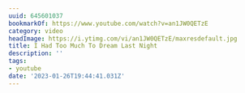 ```yaml
---
uuid: 645601037
bookmarkOf: https://www.youtube.com/watch?v=an1JW0QETzE
category: video
headImage: https://i.ytimg.com/vi/an1JW0QETzE/maxresdefault.jpg
title: I Had Too Much To Dream Last Night
description: ''
tags:
- youtube
date: '2023-01-26T19:44:41.031Z'
---
```



